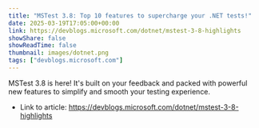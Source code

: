 ```yaml
---
title: "MSTest 3.8: Top 10 features to supercharge your .NET tests!"
date: 2025-03-19T17:05:00+00:00
link: https://devblogs.microsoft.com/dotnet/mstest-3-8-highlights
showShare: false
showReadTime: false
thumbnail: images/dotnet.png
tags: ["devblogs.microsoft.com"]
---
```

MSTest 3.8 is here! It's built on your feedback and packed with powerful new features to simplify and smooth your testing experience.

- Link to article: https://devblogs.microsoft.com/dotnet/mstest-3-8-highlights